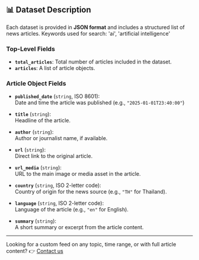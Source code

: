 ## 📊 Dataset Description

Each dataset is provided in **JSON format** and includes a structured list of news articles.
Keywords used for search: 'ai', 'artificial intelligence'

### Top-Level Fields
- **`total_articles`**: Total number of articles included in the dataset.
- **`articles`**: A list of article objects.

### Article Object Fields
- **`published_date`** (`string`, ISO 8601):  
  Date and time the article was published (e.g., `"2025-01-01T23:40:00"`)

- **`title`** (`string`):  
  Headline of the article.

- **`author`** (`string`):  
  Author or journalist name, if available.

- **`url`** (`string`):  
  Direct link to the original article.

- **`url_media`** (`string`):  
  URL to the main image or media asset in the article.

- **`country`** (`string`, ISO 2-letter code):  
  Country of origin for the news source (e.g., `"TH"` for Thailand).

- **`language`** (`string`, ISO 2-letter code):  
  Language of the article (e.g., `"en"` for English).

- **`summary`** (`string`):  
  A short summary or excerpt from the article content.

---

Looking for a custom feed on any topic, time range, or with full article content? 
👉 [Contact us](https://www.newsoid.io/)

